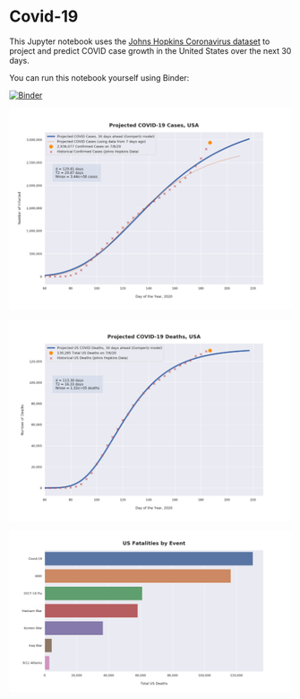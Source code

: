 # Covid-19

This Jupyter notebook uses the [Johns Hopkins Coronavirus dataset](https://github.com/CSSEGISandData/COVID-19/blob/master/README.md) to project and predict COVID case growth in the United States over the next 30 days.

You can run this notebook yourself using Binder:

[![Binder](https://mybinder.org/badge_logo.svg)](https://mybinder.org/v2/gh/bws428/covid-19/master?filepath=covid-projections.nbconvert.ipynb)

![Projected Cases plot](https://raw.githubusercontent.com/bws428/covid-19/master/charts/covid-7.6.20.png)

![Projected Deaths plot](https://raw.githubusercontent.com/bws428/covid-19/master/charts/covid-deaths-7.6.20.png)

![Casualties plot](https://raw.githubusercontent.com/bws428/covid-19/master/charts/casualties.png)

